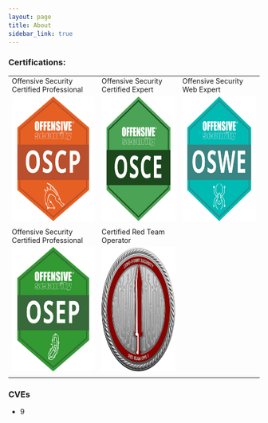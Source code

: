 ```yaml
---
layout: page
title: About
sidebar_link: true
---
```


<!--<p class="message">
  Carry on!
</p>
To make pages show up in the sidebar, add `sidebar_link: true` to the front
matter.-->


### Certifications:


||||
|---|---|---|
|Offensive Security Certified Professional|Offensive Security Certified Expert|Offensive Security Web Expert|
|<img src="/images/certs/OSCP.png" width="250" height="250">|<img src="/images/certs/OSCE.png" width="250" height="250">|<img src="/images/certs/OSWE.png" width="250" height="250">|
||||
|Offensive Security Certified Professional|Certified Red Team Operator||
|<img src="/images/certs/OSEP.png" width="250" height="250">|<img src="/images/certs/crto.png" alt="Certified Red Team Operator" width="250" height="250">|||
||||



### CVEs

* 9
